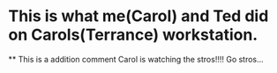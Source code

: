 # This is what me(Carol) and Ted did on Carols(Terrance) workstation.

\*\* This is a addition comment Carol is watching the stros!!!! Go stros...

